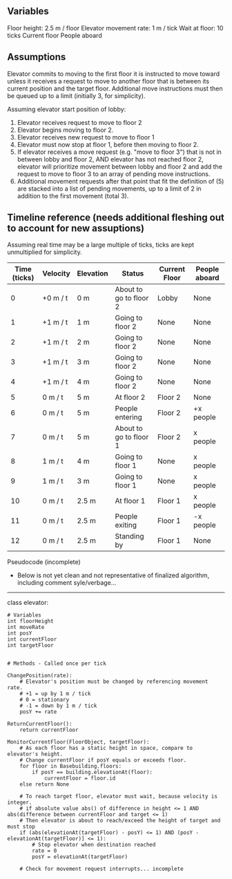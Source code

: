 Variables
----------
Floor height: 2.5 m / floor
Elevator movement rate: 1 m / tick
Wait at floor: 10 ticks
Current floor
People aboard


Assumptions
------------
Elevator commits to moving to the first floor it is instructed to move toward unless it receives a request to move to another floor that is between its current position and the target floor. Additional move instructions must then be queued up to a limit (initially 3, for simplicity).

Assuming elevator start position of lobby:
1) Elevator receives request to move to floor 2
2) Elevator begins moving to floor 2.
3) Elevator receives new request to move to floor 1
4) Elevator must now stop at floor 1, before then moving to floor 2.
5) If elevator receives a move request (e.g. "move to floor 3") that is not in between lobby and floor 2, AND elevator has not reached floor 2, elevator will prioritize movement between lobby and floor 2 and add the request to move to floor 3 to an array of pending move instructions.
6) Additional movement requests after that point that fit the definition of (5) are stacked into a list of pending movements, up to a limit of 2 in addition to the first movement (total 3). 

Timeline reference (needs additional fleshing out to account for new assuptions)
-------------------
Assuming real time may be a large multiple of ticks, ticks are kept unmultiplied for simplicity.

Time (ticks) | Velocity	| Elevation | Status | Current Floor | People aboard
---- | -------- | --------- | ------ | ------------- | -------------
0 |  +0 m / t |  0 m |  About to go to floor 2  |  Lobby  |  None
1 |  +1 m / t |  1 m  | Going to floor 2  |  None  |  None
2 |  +1 m / t |  2 m  | Going to floor 2  |  None  |  None
3 |  +1 m / t |  3 m | Going to floor 2  |  None  | None
4 |  +1 m / t |  4 m | Going to floor 2  |  None  | None
5 |  0 m / t |  5 m  | At floor 2  |  Floor 2  |  None
6 |  0 m / t |  5 m  | People entering  |  Floor 2  |  +x people
7 |  0 m / t |  5 m  | About to go to floor 1  |  Floor 2  | x people
8 |  1 m / t |  4 m  | Going to floor 1  |  None  |  x people
9 |  1 m / t |  3 m  | Going to floor 1  |  None  |  x people
10 | 0 m / t |  2.5 m  | At floor 1  |  Floor 1  |  x people
11 | 0 m / t |  2.5 m  | People exiting  | Floor 1  | -x people
12 | 0 m / t |  2.5 m  | Standing by  | Floor 1  |  None

Pseudocode (incomplete)
* Below is not yet clean and not representative of finalized algorithm, including comment syle/verbage...
----------

class elevator:	
	
	# Variables
	int floorHeight
	int moveRate
	int posY
	int currentFloor	
	int targetFloor
	

	# Methods - Called once per tick
	
	ChangePosition(rate):
		# Elevator's position must be changed by referencing movement rate.
		# +1 = up by 1 m / tick
		# 0 = stationary
		# -1 = down by 1 m / tick
		posY += rate
		
	ReturnCurrentFloor():
		return currentFloor

	MonitorCurrentFloor(FloorObject, targetFloor):
		# As each floor has a static height in space, compare to elevator's height.
		# Change currentFloor if posY equals or exceeds floor.
		for floor in Basebuilding.floors:
			if posY == building.elevationAt(floor):
				currentFloor = floor.id
		else return None
	
		# To reach target floor, elevator must wait, because velocity is integer.
		# if absolute value abs() of difference in height <= 1 AND abs(difference between currentFloor and target <= 1)
		# Then elevator is about to reach/exceed the height of target and must stop
		if (abs(elevationAt(targetFloor) - posY) <= 1) AND (posY - elevationAt(targetFloor)] <= 1):
			# Stop elevator when destination reached
			rate = 0
			posY = elevationAt(targetFloor)	
		
		# Check for movement request interrupts... incomplete		
